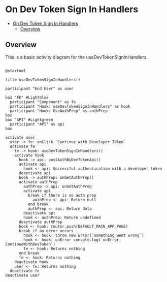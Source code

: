 # On Dev Token Sign In Handlers

<!-- TOC -->

- [On Dev Token Sign In Handlers](#on-dev-token-sign-in-handlers)
  - [Overview](#overview)

<!-- /TOC -->

## Overview
This is a basic activity diagram for the useDevTokenSignInHandlers.


```plantuml

@startuml

title useDevTokenSignInHandlers()

participant "End User" as user

box "FE" #Lightblue
  participant "Component" as fe
  participant "Hook: useDevTokenSignInHandlers" as hook
  participant "Hook: UseAuthPrep" as authPrep
box
box "API" #Lightgreen
  participant "API" as api
box

activate user
  user -> fe: onClick `Continue with Developer Token`
  activate fe
    fe -> hook: useDevTokenSignInHandlers()
    activate hook
      hook -> api: postAuthByDevTokenApi()
      activate api
        hook <- api: Successful authentication with a developer token
      deactivate api
      hook -> authPrep: onGetAuthPrep()
      activate authPrep
        authPrep -> api: onGetAuthPrep
        activate api
          break if there is no auth prep
            authPrep <- api: Return null
          end break
          authPrep <- api: Return data
        deactivate api
        hook <- authPrep: Return undefined
      deactivate authPrep
      hook <- hook: router.push(DEFAULT_MAIN_APP_PAGE)
      break if an error occurs
        hook <- hook: throw new Error(`something went wrong`)
        hook <- hook: onError console.log(`onError; ContinueWithDevToken`)
        fe <- hook: Returns nothing
      end break
      fe <- hook: Returns nothing
    deactivate hook
    user <- fe: Returns nothing
  deactivate fe
deactivate user


      
        

